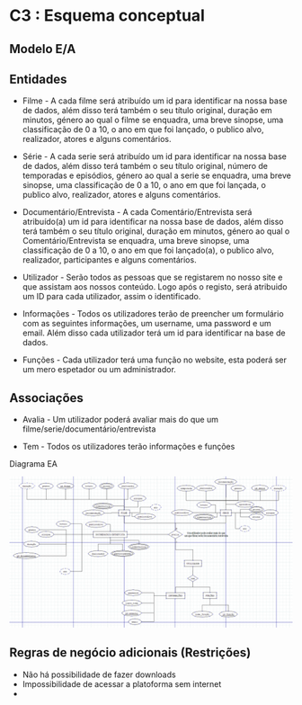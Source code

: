 # C3 : Esquema conceptual

## Modelo E/A

## Entidades
* Filme - A cada filme será atribuído um id para identificar na nossa base de dados, além disso terá também o seu título original, duração em minutos, género ao qual o filme se enquadra, uma breve sinopse, uma classificação de 0 a 10, o ano em que foi lançado, o publico alvo, realizador, atores e alguns comentários.

* Série - A cada serie será atribuído um id para identificar na nossa base de dados, além disso terá também o seu título original, número de temporadas e episódios, género ao qual a serie se enquadra, uma breve sinopse, uma classificação de 0 a 10, o ano em que foi lançada, o publico alvo, realizador, atores e alguns comentários.

* Documentário/Entrevista - A cada Comentário/Entrevista será atribuído(a) um id para identificar na nossa base de dados, além disso terá também o seu título original, duração em minutos, género ao qual o Comentário/Entrevista se enquadra, uma breve sinopse, uma classificação de 0 a 10, o ano em que foi lançado(a), o publico alvo, realizador, participantes e alguns comentários.

* Utilizador - Serão todos as pessoas que se registarem no nosso site e que assistam aos nossos conteúdo. Logo após o registo, será atribuido um ID para cada utilizador, assim o identificado. 

* Informações - Todos os utilizadores terão de preencher um formulário com as seguintes informações, um username, uma password e um email. Além disso cada utilizador terá um id para identificar na base de dados.

* Funções - Cada utilizador terá uma função no website, esta poderá ser um mero espetador ou um administrador.

## Associações
* Avalia - Um utilizador poderá avaliar mais do que um filme/serie/documentário/entrevista

* Tem - Todos os utilizadores terão informações e funções

Diagrama EA  

![Modelo EA](images/image1.png)

## Regras de negócio adicionais (Restrições)

* Não há possibilidade de fazer downloads
* Impossibilidade de acessar a platoforma sem internet
* 

